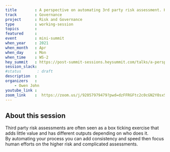 ```yaml
---
title        : A perspective on automating 3rd party risk assessment. How to free up your staff, and improve speed by automaton with guardrails.
track        : Governance
project      : Risk and Governance
type         : working-session
topics       :
featured     :
event        : mini-summit
when_year    : 2021
when_month   : Apr
when_day     : Mon
when_time    : WS-2
hey_summit   : https://post-summit-sessions.heysummit.com/talks/a-perspective-on-automating-3rd-party-risk-assessment-how-to-free-up-your-staff-and-improve-speed-by-automaton-with-guardrails/
session_slack:
#status       : draft
description  :
organizers   :
    - Owen John
youtube_link :
zoom_link    :  https://zoom.us/j/92057979479?pwd=dzFFRGFtc2c0cGN2Y0sxSXFiQzY1dz09
---
```


## About this session
Third party risk assessments are often seen as a box ticking exercise that adds little value and has different outputs depending on who does it.  
By automating your process you can add consistency and speed then focus human efforts on the higher risk and complicated assessments.
